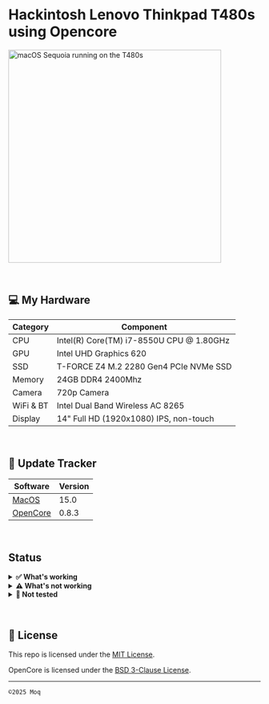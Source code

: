 # Hackintosh Lenovo Thinkpad T480s using Opencore

<img align="center" src="/img/T480s-Sequoia.png" alt="macOS Sequoia running on the T480s" width="425">



&nbsp;

## 💻 My Hardware

| Category  | Component                                  |
| --------- | ------------------------------------------ |
| CPU       | Intel(R) Core(TM) i7-8550U CPU @ 1.80GHz   |
| GPU       | Intel UHD Graphics 620                     |
| SSD       | T-FORCE Z4 M.2 2280 Gen4 PCIe NVMe SSD     |
| Memory    | 24GB DDR4 2400Mhz                          |
| Camera    | 720p Camera                                |
| WiFi & BT | Intel Dual Band Wireless AC 8265           |
| Display   | 14" Full HD (1920x1080) IPS, non-touch     |

&nbsp;

## 🔄 Update Tracker

| Software  | Version                                                       |
| --------- | --------------------------------------------------------------|
| [MacOS](https://www.apple.com/macos/)                            | 15.0   |
| [OpenCore](https://github.com/acidanthera/OpenCorePkg/releases)  | 0.8.3  |

&nbsp;

## Status

<details>  
<summary><strong>✅ What's working</strong></summary>
</br>
 
- [X] Intel WiFi & Bluetooth (thanks to [itlwn](https://github.com/OpenIntelWireless/itlwm)) with HeliPort.app
- [X] Brightness
- [X] Volume Control
- [X] Battery Information
- [X] Audio (Audio Jack & Speaker)
- [X] All USB Ports
- [X] Built-in Camera
- [X] Graphics Acceleration (Intel UHD 620)
- [X] Touchpad
- [X] Trackpoint
- [X] Power management and Sleep
- [X] FaceTime, iMessage (iServices)
- [X] HDMI
- [X] USB-C
- [X] Thunderbolt 3
- [X] Dualboot with Windows 11


</details>

<details>  
<summary><strong>⚠️ What's not working</strong></summary>
</br>

- [ ] Safari DRM ```Use Chromium powered Browser or Firefox to watch Amazon Prime Video, Netflix, Disney+ and others```
- [ ] AirDrop & Continuity
- [ ] Fingerprint Reader (Disabled with NoTouchID kext)
- [ ] WWAN

</details>

<details>  
<summary><strong>🔄 Not tested</strong></summary>
</br>

- [ ] Sidecar Wireless
- [ ] Apple Watch Unlock
- [ ] Sidecar (Cable) / AirPlay to Mac


</details>

&nbsp;

## 📜 License

This repo is licensed under the [MIT License]().

OpenCore is licensed under the [BSD 3-Clause License](https://github.com/acidanthera/OpenCorePkg/blob/master/LICENSE.txt).

---
```©2025 Moq```
